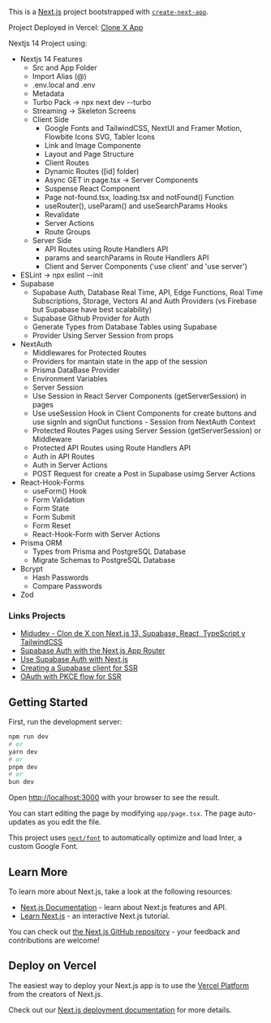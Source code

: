 This is a [Next.js](https://nextjs.org/) project bootstrapped with [`create-next-app`](https://github.com/vercel/next.js/tree/canary/packages/create-next-app).

Project Deployed in Vercel: [Clone X App]()

Nextjs 14 Project using:

- Nextjs 14 Features
  - Src and App Folder
  - Import Alias (@)
  - .env.local and .env
  - Metadata
  - Turbo Pack -> npx next dev --turbo
  - Streaming -> Skeleton Screens
  - Client Side
    - Google Fonts and TailwindCSS, NextUI and Framer Motion, Flowbite Icons SVG, Tabler Icons
    - Link and Image Componente
    - Layout and Page Structure
    - Client Routes
    - Dynamic Routes ([id] folder)
    - Async GET in page.tsx -> Server Components
    - Suspense React Component
    - Page not-found.tsx, loading.tsx and notFound() Function
    - useRouter(), useParam() and useSearchParams Hooks
    - Revalidate
    - Server Actions
    - Route Groups
  - Server Side
    - API Routes using Route Handlers API
    - params and searchParams in Route Handlers API
    - Client and Server Components ('use client' and 'use server')
- ESLint -> npx eslint --init
- Supabase
  - Supabase Auth, Database Real Time, API, Edge Functions, Real Time Subscriptions, Storage, Vectors AI and Auth Providers (vs Firebase but Supabase have best scalability)
  - Supabase Github Provider for Auth
  - Generate Types from Database Tables using Supabase
  - Provider Using Server Session from props
- NextAuth
  - Middlewares for Protected Routes
  - Providers for mantain state in the app of the session
  - Prisma DataBase Provider
  - Environment Variables
  - Server Session
  - Use Session in React Server Components (getServerSession) in pages
  - Use useSession Hook in Client Components for create buttons and use signIn and signOut functions - Session from NextAuth Context
  - Protected Routes Pages using Server Session (getServerSession) or Middleware
  - Protected API Routes using Route Handlers API
  - Auth in API Routes
  - Auth in Server Actions
  - POST Request for create a Post in Supabase usimg Server Actions
- React-Hook-Forms
  - useForm() Hook
  - Form Validation
  - Form State
  - Form Submit
  - Form Reset
  - React-Hook-Form with Server Actions
- Prisma ORM
  - Types from Prisma and PostgreSQL Database
  - Migrate Schemas to PostgreSQL Database
- Bcrypt
  - Hash Passwords
  - Compare Passwords
- Zod

### Links Projects

- [Midudev - Clon de X con Next.js 13, Supabase, React, TypeScript y TailwindCSS](https://www.youtube.com/watch?v=V_kD2q_aoy8)
- [Supabase Auth with the Next.js App Router](https://supabase.com/docs/guides/auth/auth-helpers/nextjs?language=ts)
- [Use Supabase Auth with Next.js](https://supabase.com/docs/guides/auth/quickstarts/nextjs)
- [Creating a Supabase client for SSR](https://supabase.com/docs/guides/auth/server-side/creating-a-client?environment=client-component)
- [OAuth with PKCE flow for SSR](https://supabase.com/docs/guides/auth/server-side/oauth-with-pkce-flow-for-ssr)

## Getting Started

First, run the development server:

```bash
npm run dev
# or
yarn dev
# or
pnpm dev
# or
bun dev
```

Open [http://localhost:3000](http://localhost:3000) with your browser to see the result.

You can start editing the page by modifying `app/page.tsx`. The page auto-updates as you edit the file.

This project uses [`next/font`](https://nextjs.org/docs/basic-features/font-optimization) to automatically optimize and load Inter, a custom Google Font.

## Learn More

To learn more about Next.js, take a look at the following resources:

- [Next.js Documentation](https://nextjs.org/docs) - learn about Next.js features and API.
- [Learn Next.js](https://nextjs.org/learn) - an interactive Next.js tutorial.

You can check out [the Next.js GitHub repository](https://github.com/vercel/next.js/) - your feedback and contributions are welcome!

## Deploy on Vercel

The easiest way to deploy your Next.js app is to use the [Vercel Platform](https://vercel.com/new?utm_medium=default-template&filter=next.js&utm_source=create-next-app&utm_campaign=create-next-app-readme) from the creators of Next.js.

Check out our [Next.js deployment documentation](https://nextjs.org/docs/deployment) for more details.
